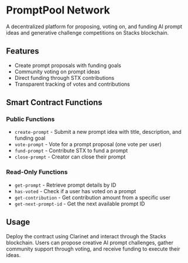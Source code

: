 # PromptPool Network

A decentralized platform for proposing, voting on, and funding AI prompt ideas and generative challenge competitions on Stacks blockchain.

## Features

- Create prompt proposals with funding goals
- Community voting on prompt ideas
- Direct funding through STX contributions
- Transparent tracking of votes and contributions

## Smart Contract Functions

### Public Functions

- `create-prompt` - Submit a new prompt idea with title, description, and funding goal
- `vote-prompt` - Vote for a prompt proposal (one vote per user)
- `fund-prompt` - Contribute STX to fund a prompt
- `close-prompt` - Creator can close their prompt

### Read-Only Functions

- `get-prompt` - Retrieve prompt details by ID
- `has-voted` - Check if a user has voted on a prompt
- `get-contribution` - Get contribution amount from a specific user
- `get-next-prompt-id` - Get the next available prompt ID

## Usage

Deploy the contract using Clarinet and interact through the Stacks blockchain. Users can propose creative AI prompt challenges, gather community support through voting, and receive funding to execute their ideas.